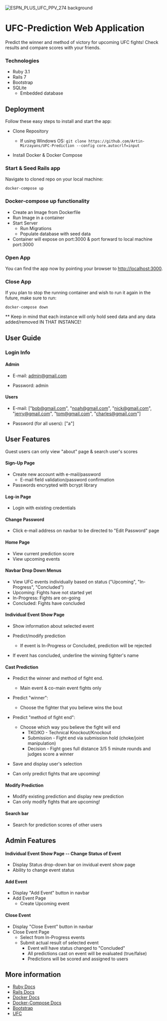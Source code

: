 ![ESPN_PLUS_UFC_PPV_274 background](https://user-images.githubusercontent.com/50967799/166836134-d1c1111a-84c8-4743-a062-44c2a1207a7f.jpg)
# UFC-Prediction Web Application

Predict the winner and method of victory for upcoming UFC fights!
Check results and compare scores with your friends.

### Technologies
* Ruby 3.1
* Rails 7
* Bootstrap
* SQLite
  * Embedded database

## Deployment

Follow these easy steps to install and start the app:

* Clone Repository
  * If using Windows OS: ```git clone https://github.com/Artin-Mirzayans/UFC-Prediction --config core.autocrlf=input```

* Install Docker & Docker Compose

### Start & Seed Rails app

Navigate to cloned repo on your local machine:

```docker-compose up```
  
### Docker-compose up functionality

 * Create an Image from Dockerfile
 * Run Image in a container
 * Start Server
     * Run Migrations
     * Populate database with seed data
 * Container will expose on port:3000 & port forward to local machine port:3000
  

### Open App

You can find the app now by pointing your browser to [http://localhost:3000](http://localhost:3000).

### Close App

If you plan to stop the running container and wish to run it again in the future, make sure to run:

```docker-compose down```

** Keep in mind that each instance will only hold seed data and any data added/removed IN THAT INSTANCE!

## User Guide

### Login Info

#### Admin
* E-mail: admin@gmail.com

* Password: admin


#### Users
* E-mail: ["bob@gmail.com", "noah@gmail.com", "nick@gmail.com", "jerry@gmail.com", "tom@gmail.com", "charles@gmail.com"]

* Password (for all users): ["a"]

## User Features
Guest users can only view "about" page & search user's scores

#### Sign-Up Page
* Create new account with e-mail/password
  * E-mail field validation/password confirmation
* Passwords encrypted with bcrypt library
  
#### Log-in Page
* Login with existing credentials

#### Change Password
* Click e-mail address on navbar to be directed to "Edit Password" page

#### Home Page
* View current prediction score
* View upcoming events

#### Navbar Drop Down Menus
* View UFC events individually based on status ("Upcoming", "In-Progress", "Concluded")
 * Upcoming: Fights have not started yet
 * In-Progress: Fights are on-going
 * Concluded: Fights have concluded

#### Individual Event Show Page
* Show information about selected event
* Predict/modify prediction
  * If event is In-Progress or Concluded, prediction will be rejected
  
* If event has concluded, underline the winning fighter's name

#### Cast Prediction

* Predict the winner and method of fight end.
  * Main event & co-main event fights only
  
* Predict "winner":
  * Choose the fighter that you believe wins the bout
  
* Predict "method of fight end":
  * Choose which way you believe the fight will end
    *  TKO/KO - Technical Knockout/Knockout
    *  Submission - Fight end via submission hold (choke/joint manipulation)
    *  Decision - Fight goes full distance 3/5 5 minute rounds and judges score a winner

* Save and display user's selection
    
* Can only predict fights that are upcoming!

#### Modify Prediction

* Modify existing prediction and display new prediction
* Can only modify fights that are upcoming!

#### Search bar

* Search for prediction scores of other users

## Admin Features

#### Individual Event Show Page -- Change Status of Event
* Display Status drop-down bar on invidual event show page
* Ability to change event status 

#### Add Event
* Display "Add Event" button in navbar
* Add Event Page
  * Create Upcoming event

#### Close Event
* Display "Close Event" button in navbar
* Close Event Page
  * Select from In-Progress events
  * Submit actual result of selected event
    * Event will have status changed to "Concluded"
    * All predictions cast on event will be evaluated (true/false)
    * Predictions will be scored and assigned to users

## More information

* [Ruby Docs](https://ruby-doc.org/)
* [Rails Docs](https://guides.rubyonrails.org/)
* [Docker Docs](https://docs.docker.com/)
* [Docker-Compose Docs](https://docs.docker.com/compose/)
* [Bootstrap](https://getbootstrap.com/docs/5.1/getting-started/introduction/)
* [UFC](https://www.ufc.com/)
